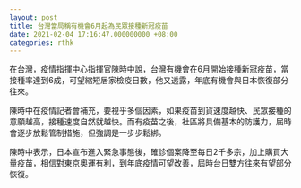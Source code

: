 ```yaml
---
layout: post
title: 台灣當局稱有機會6月起為民眾接種新冠疫苗
date: 2021-02-04 17:16:47.000000000 +08:00
categories: rthk
---
```


在台灣，疫情指揮中心指揮官陳時中說，台灣有機會在6月開始接種新冠疫苗，當接種率達到6成，可望縮短居家檢疫日數，他又透露，年底有機會與日本恢復部分往來。

陳時中在疫情記者會補充，要視乎多個因素，如果疫苗到貨速度越快、民眾接種的意願越高，接種速度自然就越快。而有疫苗之後，社區將具備基本的防護力，屆時會逐步放鬆管制措施，但強調是一步步鬆綁。

陳時中表示，日本宣布進入緊急事態後，確診個案降至每日2千多宗，加上購買大量疫苗，相信對東京奧運有利，到年底疫情可望改善，屆時台日雙方往來有望部分恢復。
